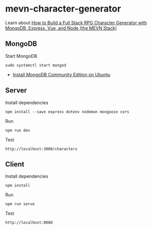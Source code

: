 # mevn-character-generator

Learn about [How to Build a Full Stack RPG Character Generator with MongoDB, Express, Vue, and Node (the MEVN Stack)](https://www.freecodecamp.org/news/build-a-full-stack-mevn-app/)

## MongoDB

Start MongoDB

```
sudo systemctl start mongod
```

- [Install MongoDB Community Edition on Ubuntu](https://docs.mongodb.com/manual/tutorial/install-mongodb-on-ubuntu/)

## Server

Install dependencies

```
npm install --save express dotenv nodemon mongoose cors
```

Run

```
npm run dev
```

Test

```
http://localhost:3000/characters
```

## Client

Install dependencies

```
npm install 
```

Run

```
npm run serve
```

Test

```
http://localhost:8080
```

